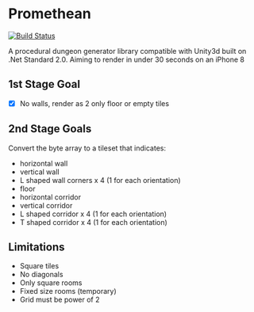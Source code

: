 # Promethean

[![Build Status](https://travis-ci.org/valantonini/Promethean.svg?branch=master)](https://travis-ci.org/valantonini/Promethean)

A procedural dungeon generator library compatible with Unity3d built on .Net Standard 2.0. Aiming to render in under 30 seconds on an iPhone 8 

## 1st Stage Goal
- [x] No walls, render as 2 only floor or empty tiles

## 2nd Stage Goals

Convert the byte array to a tileset that indicates:
- horizontal wall
- vertical wall
- L shaped wall corners x 4 (1 for each orientation)
- floor
- horizontal corridor
- vertical corridor
- L shaped corridor x 4 (1 for each orientation)
- T shaped corridor x 4 (1 for each orientation)

## Limitations
- Square tiles
- No diagonals 
- Only square rooms 
- Fixed size rooms (temporary)
- Grid must be power of 2

